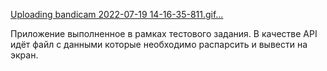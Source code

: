 [Uploading bandicam 2022-07-19 14-16-35-811.gif…]()

Приложение выполненное в рамках тестового задания. В качестве API идёт файл с данными которые необходимо распарсить и вывести на экран.

